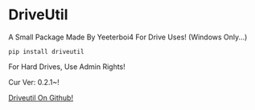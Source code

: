 # DriveUtil

A Small Package Made By Yeeterboi4 For Drive Uses! (Windows Only...)

```pip install driveutil```

For Hard Drives, Use Admin Rights!

Cur Ver: 0.2.1~!

[Driveutil On Github!](https://github.com/Yeeterboi4/driveutil)
